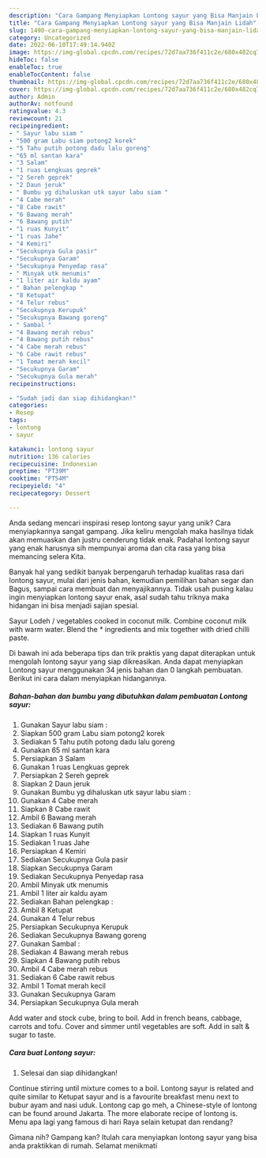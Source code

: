 ```yaml
---
description: "Cara Gampang Menyiapkan Lontong sayur yang Bisa Manjain Lidah"
title: "Cara Gampang Menyiapkan Lontong sayur yang Bisa Manjain Lidah"
slug: 1490-cara-gampang-menyiapkan-lontong-sayur-yang-bisa-manjain-lidah
category: Uncategorized
date: 2022-06-10T17:49:14.940Z
image: https://img-global.cpcdn.com/recipes/72d7aa736f411c2e/680x482cq70/lontong-sayur-foto-resep-utama.jpg
hideToc: false
enableToc: true
enableTocContent: false
thumbnail: https://img-global.cpcdn.com/recipes/72d7aa736f411c2e/680x482cq70/lontong-sayur-foto-resep-utama.jpg
cover: https://img-global.cpcdn.com/recipes/72d7aa736f411c2e/680x482cq70/lontong-sayur-foto-resep-utama.jpg
author: Admin
authorAv: notfound
ratingvalue: 4.3
reviewcount: 21
recipeingredient:
- " Sayur labu siam "
- "500 gram Labu siam potong2 korek"
- "5 Tahu putih potong dadu lalu goreng"
- "65 ml santan kara"
- "3 Salam"
- "1 ruas Lengkuas geprek"
- "2 Sereh geprek"
- "2 Daun jeruk"
- " Bumbu yg dihaluskan utk sayur labu siam "
- "4 Cabe merah"
- "8 Cabe rawit"
- "6 Bawang merah"
- "6 Bawang putih"
- "1 ruas Kunyit"
- "1 ruas Jahe"
- "4 Kemiri"
- "Secukupnya Gula pasir"
- "Secukupnya Garam"
- "Secukupnya Penyedap rasa"
- " Minyak utk menumis"
- "1 liter air kaldu ayam"
- " Bahan pelengkap "
- "8 Ketupat"
- "4 Telur rebus"
- "Secukupnya Kerupuk"
- "Secukupnya Bawang goreng"
- " Sambal "
- "4 Bawang merah rebus"
- "4 Bawang putih rebus"
- "4 Cabe merah rebus"
- "6 Cabe rawit rebus"
- "1 Tomat merah kecil"
- "Secukupnya Garam"
- "Secukupnya Gula merah"
recipeinstructions:

- "Sudah jadi dan siap dihidangkan!"
categories:
- Resep
tags:
- lontong
- sayur

katakunci: lontong sayur 
nutrition: 136 calories
recipecuisine: Indonesian
preptime: "PT39M"
cooktime: "PT54M"
recipeyield: "4"
recipecategory: Dessert

---
```





Anda sedang mencari inspirasi resep lontong sayur yang unik? Cara menyiapkannya sangat gampang. Jika keliru mengolah maka hasilnya tidak akan memuaskan dan justru cenderung tidak enak. Padahal lontong sayur yang enak harusnya sih mempunyai aroma dan cita rasa yang bisa memancing selera Kita.





Banyak hal yang sedikit banyak berpengaruh terhadap kualitas rasa dari lontong sayur, mulai dari jenis bahan, kemudian pemilihan bahan segar dan Bagus, sampai cara membuat dan menyajikannya. Tidak usah pusing kalau ingin menyiapkan lontong sayur enak,      asal sudah tahu triknya maka hidangan ini bisa menjadi sajian spesial.














Sayur Lodeh / vegetables cooked in coconut milk. Combine coconut milk with warm water. Blend the * ingredients and mix together with dried chilli paste.






Di bawah ini ada beberapa tips dan trik praktis yang dapat diterapkan untuk mengolah lontong sayur yang siap dikreasikan. Anda dapat menyiapkan Lontong sayur menggunakan 34 jenis bahan dan 0 langkah pembuatan. Berikut ini cara dalam menyiapkan hidangannya.

<!--inarticleads1-->

##### Bahan-bahan dan bumbu yang dibutuhkan dalam pembuatan Lontong sayur:

1. Gunakan  Sayur labu siam :
1. Siapkan 500 gram Labu siam potong2 korek
1. Sediakan 5 Tahu putih potong dadu lalu goreng
1. Gunakan 65 ml santan kara
1. Persiapkan 3 Salam
1. Gunakan 1 ruas Lengkuas geprek
1. Persiapkan 2 Sereh geprek
1. Siapkan 2 Daun jeruk
1. Gunakan  Bumbu yg dihaluskan utk sayur labu siam :
1. Gunakan 4 Cabe merah
1. Siapkan 8 Cabe rawit
1. Ambil 6 Bawang merah
1. Sediakan 6 Bawang putih
1. Siapkan 1 ruas Kunyit
1. Sediakan 1 ruas Jahe
1. Persiapkan 4 Kemiri
1. Sediakan Secukupnya Gula pasir
1. Siapkan Secukupnya Garam
1. Sediakan Secukupnya Penyedap rasa
1. Ambil  Minyak utk menumis
1. Ambil 1 liter air kaldu ayam
1. Sediakan  Bahan pelengkap :
1. Ambil 8 Ketupat
1. Gunakan 4 Telur rebus
1. Persiapkan Secukupnya Kerupuk
1. Sediakan Secukupnya Bawang goreng
1. Gunakan  Sambal :
1. Sediakan 4 Bawang merah rebus
1. Siapkan 4 Bawang putih rebus
1. Ambil 4 Cabe merah rebus
1. Sediakan 6 Cabe rawit rebus
1. Ambil 1 Tomat merah kecil
1. Gunakan Secukupnya Garam
1. Persiapkan Secukupnya Gula merah


Add water and stock cube, bring to boil. Add in french beans, cabbage, carrots and tofu. Cover and simmer until vegetables are soft. Add in salt &amp; sugar to taste. 

<!--inarticleads2-->

##### Cara buat Lontong sayur:


1. Selesai dan siap dihidangkan!

Continue stirring until mixture comes to a boil. Lontong sayur is related and quite similar to Ketupat sayur and is a favourite breakfast menu next to bubur ayam and nasi uduk. Lontong cap go meh, a Chinese-style of lontong can be found around Jakarta. The more elaborate recipe of lontong is. Menu apa lagi yang famous di hari Raya selain ketupat dan rendang? 

Gimana nih? Gampang kan? Itulah cara menyiapkan lontong sayur yang bisa anda praktikkan di rumah. Selamat menikmati
